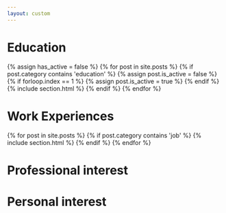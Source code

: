 ```yaml
---
layout: custom
---
```



# Education
{% assign has_active = false %}
{% for post in site.posts %}
    {% if post.category contains 'education' %}
        {% assign post.is_active = false %}
        {% if forloop.index == 1 %}
            {% assign post.is_active = true  %}
        {% endif %}
{% include section.html %}
    {% endif %}
{% endfor %}
# Work Experiences
{% for post in site.posts %}
    {% if post.category contains 'job' %}
{% include section.html %}
    {% endif %}
{% endfor %}
# Professional interest
# Personal interest

